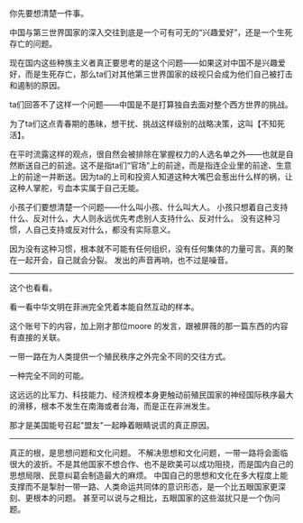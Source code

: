 你先要想清楚一件事。

中国与第三世界国家的深入交往到底是一个可有可无的“兴趣爱好”，还是一个生死存亡的问题。

现在国内这些种族主义者真正要思考的是这个问题——如果这对中国不是兴趣爱好，而是生死存亡，那么ta们对其他第三世界国家的歧视只会成为他们自己被打击和遏制的原因。

ta们回答不了这样一个问题——中国是不是打算独自去面对整个西方世界的挑战。

为了ta们这点青春期的愚昧，想干扰、挑战这样级别的战略决策，这叫【不知死活】。 

在平时流露这样的观点，很自然会被排除在掌握权力的人选名单之外——也就是自然断送自己的前途。这不是指ta们“官场”上的前途，而是指连企业里的前途、生意上的前途一并断送。因为ta的上司和投资人知道这种大嘴巴会惹出什么样的祸，让这种人掌舵，亏血本实属于自己无能。 

小孩子们要想清楚一个问题——什么叫小孩、什么叫大人。 小孩只想着自己支持什么、反对什么，大人则永远优先考虑别人支持什么、反对什么。 没有这种习惯，人自己支持或反对什么，都没有实际意义。

因为没有这种习惯，根本就不可能有任何组织，没有任何集体的力量可言。真的聚在一起开会，自己就会分裂。 发出的声音再响，也不过是噪音。

---

这个也看看。

看一看中华文明在菲洲完全凭着本能自然互动的样本。

这个账号下的内容，加上刚才那位moore 的发言，跟被屏薇的那一篇东西的内容有直接的关联。

一带一路在为人类提供一个殖民秩序之外完全不同的交往方式。

一种完全不同的可能。

这远远的比军力、科技能力、经济规模本身更触动前殖民国家的神经国际秩序最大的滑移，根本不发生在南海或者台海，而是正在非洲发生。

那才是美国能号召起"盟友"一起睁着眼睛说谎的真正原因。

---

真正的根，是思想问题和文化问题。 不解决思想和文化问题，一带一路将会面临很大的波折。不是其他国家不想合作、也不是欧美可以成功阻挠，而是国内自己的思想局限、民意纠葛会制造最大的麻烦。 中国自己的思想和文化在多大程度上能支撑而不是掣肘一带一路、人类命运共同体的意识形态，是一个比五眼国家更深刻、更根本的问题。 甚至可以说与之相比，五眼国家的这些滋扰只是一个伪问题。